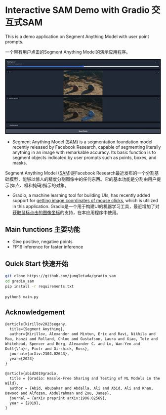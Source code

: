 # Interactive SAM Demo with Gradio 交互式SAM

This is a demo application on Segment Anything Model with user point prompts. 

一个带有用户点击的Segment Anything Model的演示应用程序。

![Main Image](./assets/main_example.png)

- Segment Anything Model ([SAM](https://github.com/facebookresearch/segment-anything)) is a segmentation foundation model recently released by Facebook Research, capable of segmenting literally anything in an image with remarkable accuracy. Its basic function is to segment objects indicated by user prompts such as points, boxes, and masks.

Segment Anything Model ([SAM](https://github.com/facebookresearch/segment-anything))是Facebook Research最近发布的一个分割基础模型，能够以惊人的精度分割图像中的任何东西。它的基本功能是分割由用户提示(如点、框和掩码)指示的对象。

- Gradio, a machine learning tool for building UIs, has recently added support for [getting image coordinates of mouse clicks](https://github.com/gradio-app/gradio/pull/3786), which is utilized in this application.
Gradio是一个用于构建UI的机器学习工具，最近增加了对[获取鼠标点击的图像坐标](https://github.com/gradio-app/gradio/pull/3786)的支持，在本应用程序中使用。

## Main functions 主要功能

- Give positive, negative points
- FP16 inference for faster inference

## Quick Start 快速开始

```bash
git clone https://github.com/jungletada/gradio_sam
cd gradio_sam
pip install -r requirements.txt

python3 main.py
```

## Acknowledgement

```
@article{kirillov2023segany,
  title={Segment Anything},
  author={Kirillov, Alexander and Mintun, Eric and Ravi, Nikhila and Mao, Hanzi and Rolland, Chloe and Gustafson, Laura and Xiao, Tete and Whitehead, Spencer and Berg, Alexander C. and Lo, Wan-Yen and Doll{\'a}r, Piotr and Girshick, Ross},
  journal={arXiv:2304.02643},
  year={2023}
}

@article{abid2019gradio,
  title = {Gradio: Hassle-Free Sharing and Testing of ML Models in the Wild},
  author = {Abid, Abubakar and Abdalla, Ali and Abid, Ali and Khan, Dawood and Alfozan, Abdulrahman and Zou, James},
  journal = {arXiv preprint arXiv:1906.02569},
  year = {2019},
}
```
